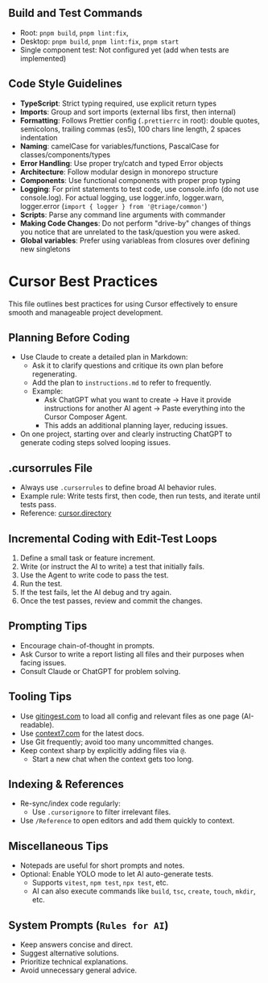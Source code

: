 ## Build and Test Commands

- Root: `pnpm build`, `pnpm lint:fix`,
- Desktop: `pnpm build`, `pnpm lint:fix`, `pnpm start`
- Single component test: Not configured yet (add when tests are implemented)

## Code Style Guidelines

- **TypeScript**: Strict typing required, use explicit return types
- **Imports**: Group and sort imports (external libs first, then internal)
- **Formatting**: Follows Prettier config (`.prettierrc` in root): double quotes, semicolons, trailing commas (es5), 100 chars line length, 2 spaces indentation
- **Naming**: camelCase for variables/functions, PascalCase for classes/components/types
- **Error Handling**: Use proper try/catch and typed Error objects
- **Architecture**: Follow modular design in monorepo structure
- **Components**: Use functional components with proper prop typing
- **Logging**: For print statements to test code, use console.info (do not use console.log). For actual logging, use logger.info, logger.warn, logger.error (`import { logger } from '@triage/common'`)
- **Scripts**: Parse any command line arguments with commander
- **Making Code Changes**: Do not perform "drive-by" changes of things you notice that are unrelated to the task/question you were asked.
- **Global variables**: Prefer using variableas from closures over defining new singletons

# Cursor Best Practices

This file outlines best practices for using Cursor effectively to ensure smooth and manageable project development.

## Planning Before Coding

- Use Claude to create a detailed plan in Markdown:
  - Ask it to clarify questions and critique its own plan before regenerating.
  - Add the plan to `instructions.md` to refer to frequently.
  - Example:
    - Ask ChatGPT what you want to create → Have it provide instructions for another AI agent → Paste everything into the Cursor Composer Agent.
    - This adds an additional planning layer, reducing issues.
- On one project, starting over and clearly instructing ChatGPT to generate coding steps solved looping issues.

## .cursorrules File

- Always use `.cursorrules` to define broad AI behavior rules.
- Example rule: Write tests first, then code, then run tests, and iterate until tests pass.
- Reference: [cursor.directory](https://cursor.directory/)

## Incremental Coding with Edit-Test Loops

1. Define a small task or feature increment.
2. Write (or instruct the AI to write) a test that initially fails.
3. Use the Agent to write code to pass the test.
4. Run the test.
5. If the test fails, let the AI debug and try again.
6. Once the test passes, review and commit the changes.

## Prompting Tips

- Encourage chain-of-thought in prompts.
- Ask Cursor to write a report listing all files and their purposes when facing issues.
- Consult Claude or ChatGPT for problem solving.

## Tooling Tips

- Use [gitingest.com](https://gitingest.com) to load all config and relevant files as one page (AI-readable).
- Use [context7.com](https://context7.com) for the latest docs.
- Use Git frequently; avoid too many uncommitted changes.
- Keep context sharp by explicitly adding files via `@`.
  - Start a new chat when the context gets too long.

## Indexing & References

- Re-sync/index code regularly:
  - Use `.cursorignore` to filter irrelevant files.
- Use `/Reference` to open editors and add them quickly to context.

## Miscellaneous Tips

- Notepads are useful for short prompts and notes.
- Optional: Enable YOLO mode to let AI auto-generate tests.
  - Supports `vitest`, `npm test`, `npx test`, etc.
  - AI can also execute commands like `build`, `tsc`, `create`, `touch`, `mkdir`, etc.

## System Prompts (`Rules for AI`)

- Keep answers concise and direct.
- Suggest alternative solutions.
- Prioritize technical explanations.
- Avoid unnecessary general advice.
